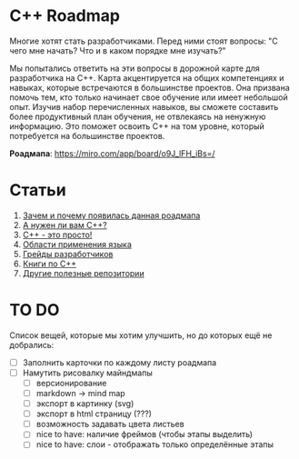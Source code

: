 # C++ Roadmap

Многие хотят стать разработчиками. Перед ними стоят вопросы: "С чего мне начать? Что и в каком порядке мне изучать?"

Мы попытались ответить на эти вопросы в дорожной карте для разработчика на C++. Карта акцентируется на общих компетенциях и навыках, которые встречаются в большинстве проектов. Она призвана помочь тем, кто только начинает свое обучение или имеет небольшой опыт. Изучив набор перечисленных навыков, вы сможете составить более продуктивный план обучения, не отвлекаясь на ненужную информацию. Это поможет освоить C++ на том уровне, который потребуется на большинстве проектов.

**Роадмапа**: https://miro.com/app/board/o9J_lFH_iBs=/

# Статьи

1. [Зачем и почему появилась данная роадмапа](Rationale.md)
1. [А нужен ли вам C++?](SelfIdentification.md)
1. [C++ - это просто!](FunCpp.md)
1. [Области применения языка](AreasOfApplication.md)
1. [Грейды разработчиков](Grades/Overview.md)
1. [Книги по С++](Books.md)
1. [Другие полезные репозитории](ThirdPartyRepositories.md)

# TO DO

Список вещей, которые мы хотим улучшить, но до которых ещё не добрались:

- [ ] Заполнить карточки по каждому листу роадмапа
- [ ] Намутить рисовалку майндмапы
  - [ ] версионирование
  - [ ] markdown -> mind map
  - [ ] экспорт в картинку (svg)
  - [ ] экспорт в html страницу (???)
  - [ ] возможность задавать цвета листьев
  - [ ] nice to have: наличие фреймов (чтобы этапы выделить)
  - [ ] nice to have: слои - отображать только определённые этапы
